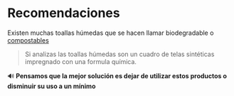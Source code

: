 [by]: <> "Eduardo avila"
[date]: <> "8 de marzo 2020"
[title]: <> "Di adios a las toallas humedas"

# Recomendaciones 

Existen muchas toallas húmedas que se hacen llamar biodegradable o [compostables](https://es.wikipedia.org/wiki/Compost)

> Si analizas las toallas húmedas son un cuadro de telas sintéticas impregnado con una formula química.  

 ​🔊​ **Pensamos que la mejor solución es dejar de utilizar estos productos o disminuir su uso a un mínimo**
